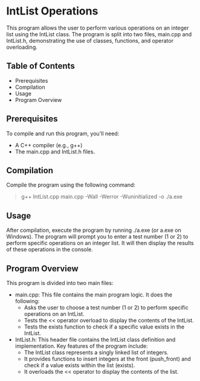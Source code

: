 # IntList Operations
This program allows the user to perform various operations on an integer list using the IntList class. The program is split into two files, main.cpp and IntList.h, demonstrating the use of classes, functions, and operator overloading.

## Table of Contents
- Prerequisites
- Compilation
- Usage
- Program Overview

## Prerequisites
To compile and run this program, you'll need:

- A C++ compiler (e.g., g++)
- The main.cpp and IntList.h files.

## Compilation
Compile the program using the following command:

>	g++ IntList.cpp main.cpp -Wall -Werror -Wuninitialized -o ./a.exe

## Usage
After compilation, execute the program by running ./a.exe (or a.exe on Windows). The program will prompt you to enter a test number (1 or 2) to perform specific operations on an integer list. It will then display the results of these operations in the console.

## Program Overview
This program is divided into two main files:

- main.cpp: This file contains the main program logic. It does the following:
	- Asks the user to choose a test number (1 or 2) to perform specific operations on an IntList.
	- Tests the << operator overload to display the contents of the IntList.
	- Tests the exists function to check if a specific value exists in the IntList.
- IntList.h: This header file contains the IntList class definition and implementation. Key features of the program include:
	- The IntList class represents a singly linked list of integers.
	- It provides functions to insert integers at the front (push_front) and check if a value exists within the list (exists).
	- It overloads the << operator to display the contents of the list.